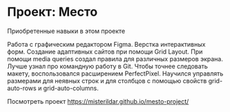 # Проект: Место

Приобретенные навыки в этом проекте

Работа с графическим редактором Figma.
Верстка интерактивных форм.
Создание адаптивных сайтов при помощи Grid Layout.
При помощи media queries создал правила для различных размеров экрана.
Лучше узнал про командную работу в Git.
Чтобы точнее следовать макету, воспользовался расширением PerfectPixel.
Научился управлять размерами для неявных строк и для столбцов с помощью свойств grid-auto-rows и grid-auto-columns.


Посмотреть проект https://misterildar.github.io/mesto-project/
